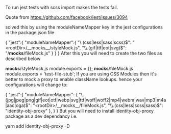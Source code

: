 To run jest tests with scss import makes the tests fail. 





Quote from https://github.com/facebook/jest/issues/3094


 solved this by using the moduleNameMapper key in the jest configurations in the package.json file

{
   "jest":{
        "moduleNameMapper":{
             "\\.(css|less|sass|scss)$": "<rootDir>/__mocks__/styleMock.js",
             "\\.(gif|ttf|eot|svg)$": "<rootDir>/__mocks__/fileMock.js"
        }
   }
}
After this you will need to create the two files as described below

__mocks__/styleMock.js
module.exports = {};
__mocks__/fileMock.js
module.exports = 'test-file-stub';
If you are using CSS Modules then it's better to mock a proxy to enable className lookups.
hence your configurations will change to:

{
  "jest":{
     "moduleNameMapper": {
      "\\.(jpg|jpeg|png|gif|eot|otf|webp|svg|ttf|woff|woff2|mp4|webm|wav|mp3|m4a|aac|oga)$": "<rootDir>/__mocks__/fileMock.js",
      "\\.(css|less|scss|sass)$": "identity-obj-proxy"
    },
  }
}
But you will need to install identity-obj-proxy package as a dev dependancy i.e.

yarn add identity-obj-proxy -D